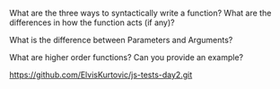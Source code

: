 What are the three ways to syntactically write a function? What are the differences in how the function acts (if any)?

What is the difference between Parameters and Arguments?

What are higher order functions? Can you provide an example?

https://github.com/ElvisKurtovic/js-tests-day2.git